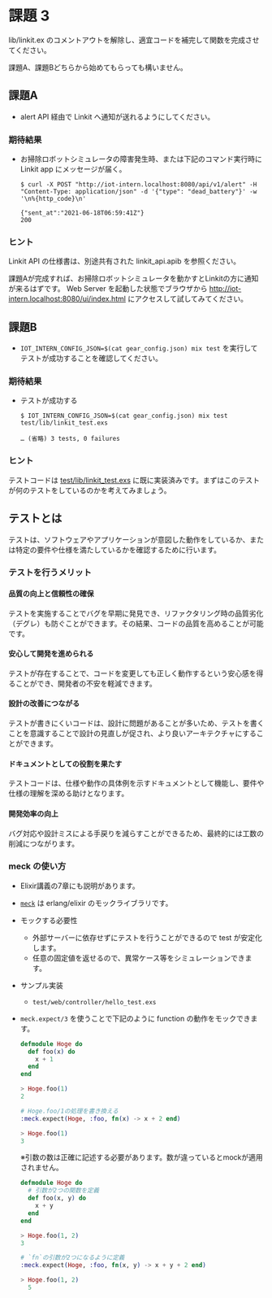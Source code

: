 # 課題 3

lib/linkit.ex のコメントアウトを解除し、適宜コードを補完して関数を完成させてください。

課題A、課題Bどちらから始めてもらっても構いません。

## 課題A

- alert API 経由で Linkit へ通知が送れるようにしてください。

### 期待結果

- お掃除ロボットシミュレータの障害発生時、または下記のコマンド実行時に Linkit app にメッセージが届く。

  ```shell
  $ curl -X POST "http://iot-intern.localhost:8080/api/v1/alert" -H "Content-Type: application/json" -d '{"type": "dead_battery"}' -w '\n%{http_code}\n'
  ```
  ```plain
  {"sent_at":"2021-06-18T06:59:41Z"}
  200
  ```

### ヒント

Linkit API の仕様書は、別途共有された linkit_api.apib を参照ください。

課題Aが完成すれば、お掃除ロボットシミュレータを動かすとLinkitの方に通知が来るはずです。
Web Server を起動した状態でブラウザから http://iot-intern.localhost:8080/ui/index.html にアクセスして試してみてください。

## 課題B

- `IOT_INTERN_CONFIG_JSON=$(cat gear_config.json) mix test` を実行してテストが成功することを確認してください。

### 期待結果

- テストが成功する

  ```shell
  $ IOT_INTERN_CONFIG_JSON=$(cat gear_config.json) mix test test/lib/linkit_test.exs
  ```
  ```plain
  … (省略) 3 tests, 0 failures
  ```

### ヒント

テストコードは [test/lib/linkit_test.exs](https://github.com/access-company/IoTIntern/blob/master/test/lib/linkit_test.exs) に既に実装済みです。まずはこのテストが何のテストをしているのかを考えてみましょう。

## テストとは

テストは、ソフトウェアやアプリケーションが意図した動作をしているか、または特定の要件や仕様を満たしているかを確認するために行います。

### テストを行うメリット

#### 品質の向上と信頼性の確保
テストを実施することでバグを早期に発見でき、リファクタリング時の品質劣化（デグレ）も防ぐことができます。その結果、コードの品質を高めることが可能です。

#### 安心して開発を進められる
テストが存在することで、コードを変更しても正しく動作するという安心感を得ることができ、開発者の不安を軽減できます。

#### 設計の改善につながる
テストが書きにくいコードは、設計に問題があることが多いため、テストを書くことを意識することで設計の見直しが促され、より良いアーキテクチャにすることができます。

#### ドキュメントとしての役割を果たす
テストコードは、仕様や動作の具体例を示すドキュメントとして機能し、要件や仕様の理解を深める助けとなります。

#### 開発効率の向上
バグ対応や設計ミスによる手戻りを減らすことができるため、最終的には工数の削減につながります。

### meck の使い方

- Elixir講義の7章にも説明があります。
- [`meck`](https://github.com/eproxus/meck) は erlang/elixir のモックライブラリです。
- モックする必要性
  - 外部サーバーに依存せずにテストを行うことができるので test が安定化します。
  - 任意の固定値を返せるので、異常ケース等をシミュレーションできます。
- サンプル実装
  - `test/web/controller/hello_test.exs`
- `meck.expect/3` を使うことで下記のように function の動作をモックできます。

  ```elixir
  defmodule Hoge do
    def foo(x) do
      x + 1
    end
  end

  > Hoge.foo(1)
  2

  # Hoge.foo/1の処理を書き換える
  :meck.expect(Hoge, :foo, fn(x) -> x + 2 end)

  > Hoge.foo(1)
  3
  ```

  ※引数の数は正確に記述する必要があります。数が違っているとmockが適用されません。

  ```elixir
  defmodule Hoge do
    # 引数が2つの関数を定義
    def foo(x, y) do
      x + y
    end
  end

  > Hoge.foo(1, 2)
  3

  # `fn`の引数が2つになるように定義
  :meck.expect(Hoge, :foo, fn(x, y) -> x + y + 2 end)

  > Hoge.foo(1, 2)
    5
  ```
